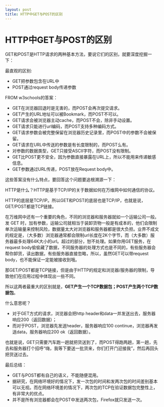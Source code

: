 ```yaml
---
layout: post
title: HTTP中GET与POST的区别 
---
```




# HTTP中GET与POST的区别


GET和POST是HTTP请求的两种基本方法，要说它们的区别，就要深度挖掘一下：


最直观的区别:

* GET把参数包含在URL中
* POST通过request body传递参数

FROM w3schools的答案：

* GET在浏览器回退时是无害的，而POST会再次提交请求。
* GET产生的URL地址可以被Bookmark，而POST不可以。
* GET请求会被浏览器主动cache，而POST不会，除非手动设置。
* GET请求只能进行url编码，而POST支持多种编码方式。
* GET请求参数会被完整保留在浏览器历史记录里，而POST中的参数不会被保留。
* GET请求在URL中传送的参数是有长度限制的，而POST么有。
* 对参数的数据类型，GET只接受ASCII字符，而POST没有限制。
* GET比POST更不安全，因为参数直接暴露在URL上，所以不能用来传递敏感信息。
* GET参数通过URL传递，POST放在Request body中。


这些答案没有什么特点，要回答这个问题要追根溯源一下：

HTTP是什么？HTTP是基于TCP/IP的关于数据如何在万维网中如何通信的协议。

HTTP的底层是TCP/IP。所以GET和POST的底层也是TCP/IP，也就是说，GET/POST都是TCP链接。

在万维网中还有一个重要的角色，不同的浏览器和服务器就如一个运输公司一般。 发 GET 时，加有参数，运输公司就相当于装卸货物一般是有成本的，他们会限制单次运输量来控制风险，数据量太大对浏览器和服务器都是很大负担。业界不成文的规定是，（大多数）浏览器通常都会限制url长度在2K个字节，而（大多数）服务器最多处理64K大小的url。超过的部分，恕不处理。如果你用GET服务，在request body偷偷藏了数据，不同服务器的处理方式也是不同的，有些服务器会帮你卸货，读出数据，有些服务器直接忽略，所以，虽然GET可以带request body，也不能保证一定能被接收到哦。


那GET/POST都是TCP链接，但是由于HTTP的规定和浏览器/服务器的限制，导致他们在应用过程中体现出一些不同。 



所以这两者最重大的区别就是，**GET产生一个TCP数据包；POST产生两个TCP数据包**。

什么意思呢？

* 对于GET方式的请求，浏览器会把http header和data一并发送出去，服务器响应200（返回数据）；
* 而对于POST，浏览器先发送header，服务器响应100 continue，浏览器再发送data，服务器响应200 ok（返回数据）。


也就是说，GET只需要汽车跑一趟就把货送到了，而POST得跑两趟，第一趟，先去和服务器打个招呼“嗨，我等下要送一批货来，你们打开门迎接我”，然后再回头把货送过去。

最后总结：

* GET与POST都有自己的语义，不能随便混用。
* 据研究，在网络环境好的情况下，发一次包的时间和发两次包的时间差别基本可以无视。而在网络环境差的情况下，两次包的TCP在验证数据包完整性上，有非常大的优点。
* 并不是所有浏览器都会在POST中发送两次包，Firefox就只发送一次。





